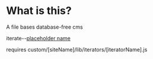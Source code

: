 # What is this?

A file bases database-free cms

iterate--[placeholder name](.js)

requires custom/[siteName]/lib/iterators/[iteratorName].js
